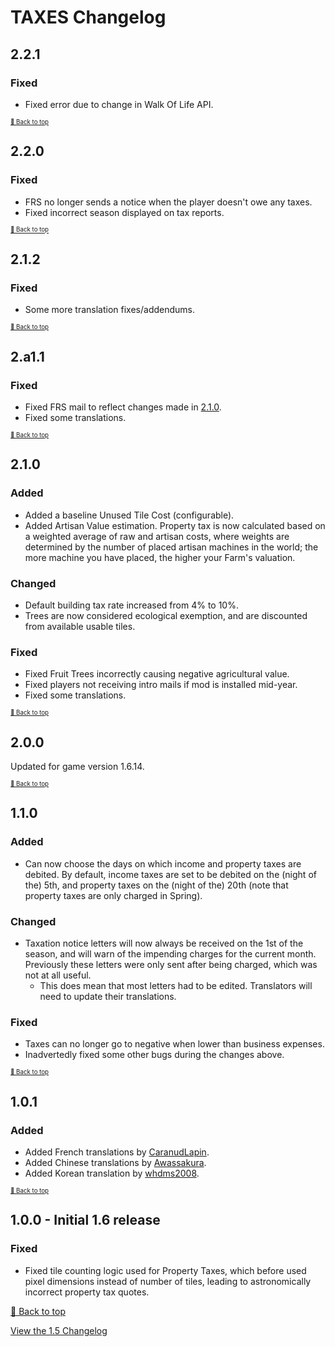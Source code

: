 ﻿# TAXES Changelog

## 2.2.1

### Fixed

* Fixed error due to change in Walk Of Life API.

<sup><sup>[🔼 Back to top](#taxes-changelog)</sup></sup>

## 2.2.0

### Fixed

* FRS no longer sends a notice when the player doesn't owe any taxes.
* Fixed incorrect season displayed on tax reports.

<sup><sup>[🔼 Back to top](#taxes-changelog)</sup></sup>

## 2.1.2

### Fixed

* Some more translation fixes/addendums.

<sup><sup>[🔼 Back to top](#taxes-changelog)</sup></sup>

## 2.a1.1

### Fixed

* Fixed FRS mail to reflect changes made in [2.1.0](#210).
* Fixed some translations.

<sup><sup>[🔼 Back to top](#taxes-changelog)</sup></sup>

## 2.1.0

### Added

* Added a baseline Unused Tile Cost (configurable).
* Added Artisan Value estimation. Property tax is now calculated based on a weighted average of raw and artisan costs, where weights are determined by the number of placed artisan machines in the world; the more machine you have placed, the higher your Farm's valuation.

### Changed

* Default building tax rate increased from 4% to 10%.
* Trees are now considered ecological exemption, and are discounted from available usable tiles.

### Fixed

* Fixed Fruit Trees incorrectly causing negative agricultural value.
* Fixed players not receiving intro mails if mod is installed mid-year.
* Fixed some translations.

<sup><sup>[🔼 Back to top](#taxes-changelog)</sup></sup>

## 2.0.0

Updated for game version 1.6.14.

<sup><sup>[🔼 Back to top](#taxes-changelog)</sup></sup>

## 1.1.0

### Added

* Can now choose the days on which income and property taxes are debited. By default, income taxes are set to be debited on the (night of the) 5th, and property taxes on the (night of the) 20th (note that property taxes are only charged in Spring).

### Changed

* Taxation notice letters will now always be received on the 1st of the season, and will warn of the impending charges for the current month. Previously these letters were only sent after being charged, which was not at all useful.
    * This does mean that most letters had to be edited. Translators will need to update their translations.

### Fixed

* Taxes can no longer go to negative when lower than business expenses.
* Inadvertedly fixed some other bugs during the changes above.

<sup><sup>[🔼 Back to top](#taxes-changelog)</sup></sup>

## 1.0.1

### Added

* Added French translations by [CaranudLapin](https://github.com/CaranudLapin).
* Added Chinese translations by [Awassakura](https://next.nexusmods.com/profile/Awassakura/about-me?gameId=1303).
* Added Korean translation by [whdms2008](https://next.nexusmods.com/profile/whdms2008/about-me?gameId=1303).

<sup><sup>[🔼 Back to top](#taxes-changelog)</sup></sup>

## 1.0.0 - Initial 1.6 release

### Fixed

* Fixed tile counting logic used for Property Taxes, which before used pixel dimensions instead of number of tiles, leading to astronomically incorrect property tax quotes.


[🔼 Back to top](#taxes-changelog)

[View the 1.5 Changelog](resources/CHANGELOG_old.md)
